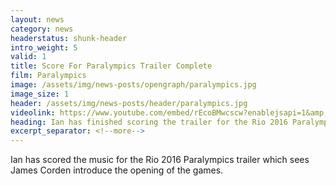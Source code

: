 ```yaml
---
layout: news
category: news
headerstatus: shunk-header
intro_weight: 5
valid: 1
title: Score For Paralympics Trailer Complete
film: Paralympics
image: /assets/img/news-posts/opengraph/paralympics.jpg
image_size: 1
header: /assets/img/news-posts/header/paralympics.jpg
videolink: https://www.youtube.com/embed/rEcoBMwcscw?enablejsapi=1&amp;rel=0&amp;showinfo=0&amp;autohide=1&amp;modestbranding=1
heading: Ian has finished scoring the trailer for the Rio 2016 Paralympics Games for Channel 4
excerpt_separator: <!--more-->
---
```


Ian has scored the music for the Rio 2016 Paralympics trailer which sees James Corden introduce the opening of the games.<!--more-->
<br/><br/>